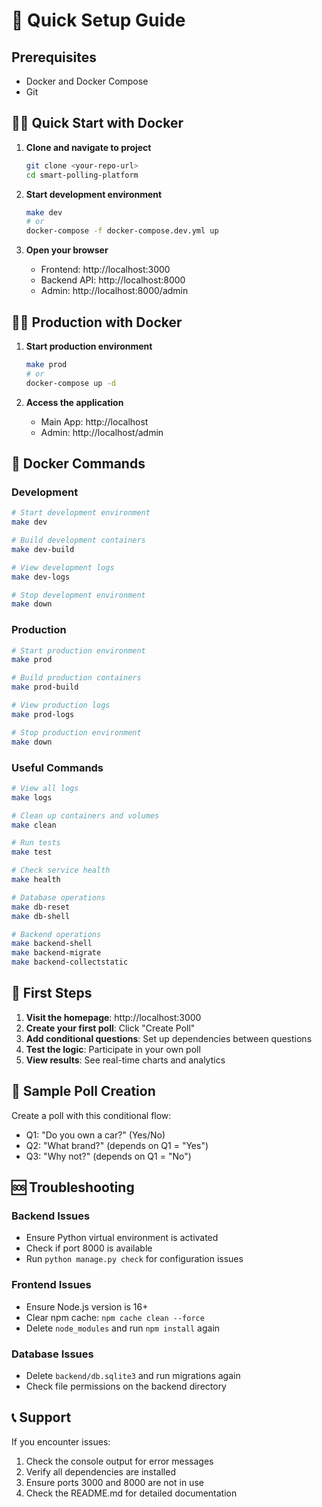 # 🚀 Quick Setup Guide

## Prerequisites
- Docker and Docker Compose
- Git

## 🏃‍♂️ Quick Start with Docker

1. **Clone and navigate to project**
   ```bash
   git clone <your-repo-url>
   cd smart-polling-platform
   ```

2. **Start development environment**
   ```bash
   make dev
   # or
   docker-compose -f docker-compose.dev.yml up
   ```

3. **Open your browser**
   - Frontend: http://localhost:3000
   - Backend API: http://localhost:8000
   - Admin: http://localhost:8000/admin

## 🏃‍♂️ Production with Docker

1. **Start production environment**
   ```bash
   make prod
   # or
   docker-compose up -d
   ```

2. **Access the application**
   - Main App: http://localhost
   - Admin: http://localhost/admin

## 🔧 Docker Commands

### Development
```bash
# Start development environment
make dev

# Build development containers
make dev-build

# View development logs
make dev-logs

# Stop development environment
make down
```

### Production
```bash
# Start production environment
make prod

# Build production containers
make prod-build

# View production logs
make prod-logs

# Stop production environment
make down
```

### Useful Commands
```bash
# View all logs
make logs

# Clean up containers and volumes
make clean

# Run tests
make test

# Check service health
make health

# Database operations
make db-reset
make db-shell

# Backend operations
make backend-shell
make backend-migrate
make backend-collectstatic
```

## 📱 First Steps

1. **Visit the homepage**: http://localhost:3000
2. **Create your first poll**: Click "Create Poll"
3. **Add conditional questions**: Set up dependencies between questions
4. **Test the logic**: Participate in your own poll
5. **View results**: See real-time charts and analytics

## 🎯 Sample Poll Creation

Create a poll with this conditional flow:
- Q1: "Do you own a car?" (Yes/No)
- Q2: "What brand?" (depends on Q1 = "Yes")
- Q3: "Why not?" (depends on Q1 = "No")

## 🆘 Troubleshooting

### Backend Issues
- Ensure Python virtual environment is activated
- Check if port 8000 is available
- Run `python manage.py check` for configuration issues

### Frontend Issues
- Ensure Node.js version is 16+
- Clear npm cache: `npm cache clean --force`
- Delete `node_modules` and run `npm install` again

### Database Issues
- Delete `backend/db.sqlite3` and run migrations again
- Check file permissions on the backend directory

## 📞 Support

If you encounter issues:
1. Check the console output for error messages
2. Verify all dependencies are installed
3. Ensure ports 3000 and 8000 are not in use
4. Check the README.md for detailed documentation
